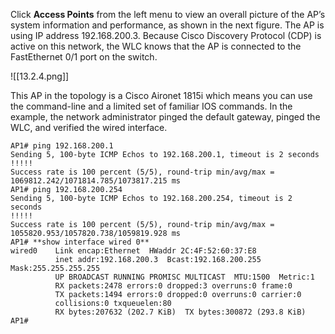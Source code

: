 Click **Access Points** from the left menu to view an overall picture of the AP’s system information and performance, as shown in the next figure. The AP is using IP address 192.168.200.3. Because Cisco Discovery Protocol (CDP) is active on this network, the WLC knows that the AP is connected to the FastEthernet 0/1 port on the switch.

![[13.2.4.png]]

This AP in the topology is a Cisco Aironet 1815i which means you can use the command-line and a limited set of familiar IOS commands. In the example, the network administrator pinged the default gateway, pinged the WLC, and verified the wired interface.

```
AP1# ping 192.168.200.1
Sending 5, 100-byte ICMP Echos to 192.168.200.1, timeout is 2 seconds
!!!!!
Success rate is 100 percent (5/5), round-trip min/avg/max = 1069812.242/1071814.785/1073817.215 ms
AP1# ping 192.168.200.254
Sending 5, 100-byte ICMP Echos to 192.168.200.254, timeout is 2 seconds
!!!!!
Success rate is 100 percent (5/5), round-trip min/avg/max = 1055820.953/1057820.738/1059819.928 ms
AP1# **show interface wired 0**
wired0    Link encap:Ethernet  HWaddr 2C:4F:52:60:37:E8
          inet addr:192.168.200.3  Bcast:192.168.200.255  Mask:255.255.255.255
          UP BROADCAST RUNNING PROMISC MULTICAST  MTU:1500  Metric:1
          RX packets:2478 errors:0 dropped:3 overruns:0 frame:0
          TX packets:1494 errors:0 dropped:0 overruns:0 carrier:0
          collisions:0 txqueuelen:80
          RX bytes:207632 (202.7 KiB)  TX bytes:300872 (293.8 KiB)
AP1#
```